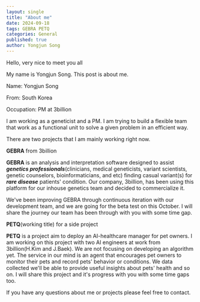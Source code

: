 ```yaml
---
layout: single
title: "About me"
date: 2024-09-18
tags: GEBRA PETQ
categories: General
published: true
author: Yongjun Song
---
```


Hello, very nice to meet you all

My name is Yongjun Song. This post is about me.

Name: Yongjun Song

From: South Korea

Occupation: PM at 3billion

I am working as a geneticist and a PM. I am trying to build a flexible team that work as a functional unit to solve a given problem in an efficient way.

There are two projects that I am mainly working right now.

**GEBRA** from 3billion

**GEBRA** is an analysis and interpretation software designed to assist ***genetics professionals***(clinicians, medical geneticists, variant scientists, genetic counselors, bioinformaticians, and etc) finding casual variant(s) for ***rare disease*** patients' condition. Our company, 3billion, has been using this platform for our inhouse genetics team and decided to commercialize it. 

We've been improving GEBRA through continuous iteration with our development team, and we are going for the beta test on this October. I will share the journey our team has been through with you with some time gap.

**PETQ**(working title) for a side project

**PETQ** is a project aim to deploy an AI-healthcare manager for pet owners. I am working on this project with two AI engineers at work from 3billion(H.Kim and J.Baek). We are not focusing on developing an algorithm yet. The service in our mind is an agent that encourages pet owners to monitor their pets and record pets' behavior or conditions. We data collected we'll be able to provide useful insights about pets' health and so on. I will share this project and it's progress with you with some time gaps too.

If you have any questions about me or projects please feel free to contact.


